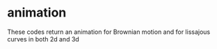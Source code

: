 # animation
These codes return an animation for Brownian motion and for lissajous curves in both 2d and 3d
